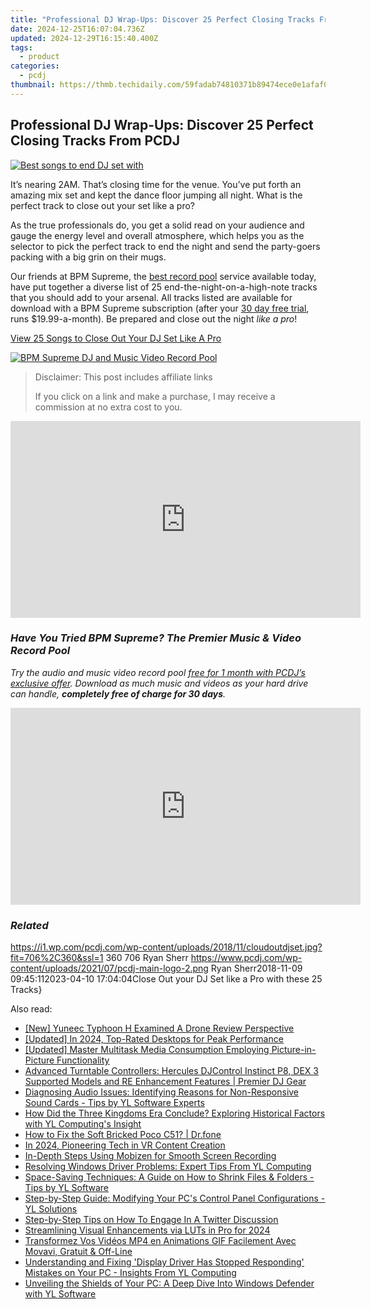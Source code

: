 ```yaml
---
title: "Professional DJ Wrap-Ups: Discover 25 Perfect Closing Tracks From PCDJ"
date: 2024-12-25T16:07:04.736Z
updated: 2024-12-29T16:15:40.400Z
tags:
  - product
categories:
  - pcdj
thumbnail: https://thmb.techidaily.com/59fadab74810371b89474ece0e1afaf00b25fe1d9d17efc006ec62a9fbd8fe50.jpg
---
```


## Professional DJ Wrap-Ups: Discover 25 Perfect Closing Tracks From PCDJ

[![Best songs to end DJ set with](https://i1.wp.com/pcdj.com/wp-content/uploads/2018/11/cloudoutdjset.jpg?resize=706%2C321&ssl=1)](https://i1.wp.com/pcdj.com/wp-content/uploads/2018/11/cloudoutdjset.jpg?fit=706%2C360&ssl=1 "Best songs to end DJ set with")

It’s nearing 2AM. That’s closing time for the venue. You’ve put forth an amazing mix set and kept the dance floor jumping all night. What is the perfect track to close out your set like a pro?

As the true professionals do, you get a solid read on your audience and gauge the energy level and overall atmosphere, which helps you as the selector to pick the perfect track to end the night and send the party-goers packing with a big grin on their mugs.

Our friends at BPM Supreme, the [best record pool](https://tools.techidaily.com/pcdj/products/) service available today, have put together a diverse list of 25 end-the-night-on-a-high-note tracks that you should add to your arsenal. All tracks listed are available for download with a BPM Supreme subscription (after your [30 day free trial](https://tools.techidaily.com/pcdj/products/), runs $19.99-a-month). Be prepared and close out the night _like a pro_!

[View 25 Songs to Close Out Your DJ Set Like A Pro](http://news.bpmsupreme.com/25-songs-to-close-out-your-dj-set-like-a-pro/)

[![BPM Supreme DJ and Music Video Record Pool](https://i2.wp.com/pcdj.com/wp-content/uploads/2018/03/Untitled-1.jpg?fit=300%2C158&ssl=1 "BPM Supreme DJ and Music Video Record Pool")](https://tools.techidaily.com/pcdj/products/)

>  Disclaimer: This post includes affiliate links
>
>  If you click on a link and make a purchase, I may receive a commission at no extra cost to you.
>

<!-- affiliate ads begin -->
<iframe width="560" height="315" src="https://www.youtube.com/embed/eMEJvwMM0vk?si=EQF_jo_4u9v5iJ_C" title="YouTube video player" frameborder="0" allow="accelerometer; autoplay; clipboard-write; encrypted-media; gyroscope; picture-in-picture; web-share" referrerpolicy="strict-origin-when-cross-origin" allowfullscreen></iframe>
<!-- affiliate ads end -->

### _**Have You Tried BPM Supreme? The Premier Music & Video Record Pool**_

_Try the audio and music video record pool [free for 1 month with PCDJ’s exclusive offer](https://tools.techidaily.com/pcdj/products/). Download as much music and videos as your hard drive can handle, **completely free of charge for 30 days**._

<!-- affiliate ads begin -->
<iframe width="560" height="315" src="https://www.youtube.com/embed/Iz2LYWd8EqI?si=G_3CqFRAmeVPczjj" title="YouTube video player" frameborder="0" allow="accelerometer; autoplay; clipboard-write; encrypted-media; gyroscope; picture-in-picture; web-share" referrerpolicy="strict-origin-when-cross-origin" allowfullscreen></iframe>
<!-- affiliate ads end -->

### _Related_

https://i1.wp.com/pcdj.com/wp-content/uploads/2018/11/cloudoutdjset.jpg?fit=706%2C360&ssl=1 360 706 Ryan Sherr https://www.pcdj.com/wp-content/uploads/2021/07/pcdj-main-logo-2.png Ryan Sherr2018-11-09 09:45:112023-04-10 17:04:04Close Out your DJ Set like a Pro with these 25 Tracks}

<ins class="adsbygoogle"
     style="display:block"
     data-ad-format="autorelaxed"
     data-ad-client="ca-pub-7571918770474297"
     data-ad-slot="1223367746"></ins>

<ins class="adsbygoogle"
     style="display:block"
     data-ad-client="ca-pub-7571918770474297"
     data-ad-slot="8358498916"
     data-ad-format="auto"
     data-full-width-responsive="true"></ins>

<span class="atpl-alsoreadstyle">Also read:</span>
<div><ul>
<li><a href="https://fox-friendly.techidaily.com/new-yuneec-typhoon-h-examined-a-drone-review-perspective/"><u>[New] Yuneec Typhoon H Examined A Drone Review Perspective</u></a></li>
<li><a href="https://fox-direct.techidaily.com/updated-in-2024-top-rated-desktops-for-peak-performance/"><u>[Updated] In 2024, Top-Rated Desktops for Peak Performance</u></a></li>
<li><a href="https://extra-skills.techidaily.com/updated-master-multitask-media-consumption-employing-picture-in-picture-functionality/"><u>[Updated] Master Multitask Media Consumption Employing Picture-in-Picture Functionality</u></a></li>
<li><a href="https://win-updates.techidaily.com/advanced-turntable-controllers-hercules-djcontrol-instinct-p8-dex-3-supported-models-and-re-enhancement-features-premier-dj-gear/"><u>Advanced Turntable Controllers: Hercules DJControl Instinct P8, DEX 3 Supported Models and RE Enhancement Features | Premier DJ Gear</u></a></li>
<li><a href="https://win-updates.techidaily.com/diagnosing-audio-issues-identifying-reasons-for-non-responsive-sound-cards-tips-by-yl-software-experts/"><u>Diagnosing Audio Issues: Identifying Reasons for Non-Responsive Sound Cards - Tips by YL Software Experts</u></a></li>
<li><a href="https://win-updates.techidaily.com/how-did-the-three-kingdoms-era-conclude-exploring-historical-factors-with-yl-computings-insight/"><u>How Did the Three Kingdoms Era Conclude? Exploring Historical Factors with YL Computing's Insight</u></a></li>
<li><a href="https://fix-guide.techidaily.com/how-to-fix-the-soft-bricked-poco-c51-drfone-by-drfone-fix-android-problems-fix-android-problems/"><u>How to Fix the Soft Bricked Poco C51? | Dr.fone</u></a></li>
<li><a href="https://extra-support.techidaily.com/in-2024-pioneering-tech-in-vr-content-creation/"><u>In 2024, Pioneering Tech in VR Content Creation</u></a></li>
<li><a href="https://screen-activity-recording.techidaily.com/in-depth-steps-using-mobizen-for-smooth-screen-recording/"><u>In-Depth Steps Using Mobizen for Smooth Screen Recording</u></a></li>
<li><a href="https://win-updates.techidaily.com/resolving-windows-driver-problems-expert-tips-from-yl-computing/"><u>Resolving Windows Driver Problems: Expert Tips From YL Computing</u></a></li>
<li><a href="https://win-updates.techidaily.com/space-saving-techniques-a-guide-on-how-to-shrink-files-and-folders-tips-by-yl-software/"><u>Space-Saving Techniques: A Guide on How to Shrink Files & Folders - Tips by YL Software</u></a></li>
<li><a href="https://win-updates.techidaily.com/step-by-step-guide-modifying-your-pcs-control-panel-configurations-yl-solutions/"><u>Step-by-Step Guide: Modifying Your PC's Control Panel Configurations - YL Solutions</u></a></li>
<li><a href="https://technical-tips.techidaily.com/step-by-step-tips-on-how-to-engage-in-a-twitter-discussion/"><u>Step-by-Step Tips on How To Engage In A Twitter Discussion</u></a></li>
<li><a href="https://some-guidance.techidaily.com/streamlining-visual-enhancements-via-luts-in-pro-for-2024/"><u>Streamlining Visual Enhancements via LUTs in Pro for 2024</u></a></li>
<li><a href="https://blog-min.techidaily.com/transformez-vos-videos-mp4-en-animations-gif-facilement-avec-movavi-gratuit-and-off-line/"><u>Transformez Vos Vidéos MP4 en Animations GIF Facilement Avec Movavi, Gratuit & Off-Line</u></a></li>
<li><a href="https://win-updates.techidaily.com/understanding-and-fixing-display-driver-has-stopped-responding-mistakes-on-your-pc-insights-from-yl-computing/"><u>Understanding and Fixing 'Display Driver Has Stopped Responding' Mistakes on Your PC - Insights From YL Computing</u></a></li>
<li><a href="https://win-updates.techidaily.com/unveiling-the-shields-of-your-pc-a-deep-dive-into-windows-defender-with-yl-software/"><u>Unveiling the Shields of Your PC: A Deep Dive Into Windows Defender with YL Software</u></a></li>
</ul></div>

